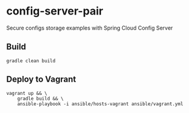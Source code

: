 # config-server-pair

Secure configs storage examples with Spring Cloud Config Server

## Build

`gradle clean build`

## Deploy to Vagrant
```
vagrant up && \
    gradle build && \
    ansible-playbook -i ansible/hosts-vagrant ansible/vagrant.yml
```
